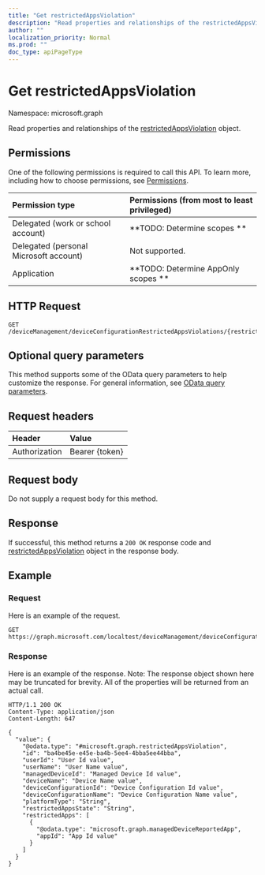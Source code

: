 ```yaml
---
title: "Get restrictedAppsViolation"
description: "Read properties and relationships of the restrictedAppsViolation object."
author: ""
localization_priority: Normal
ms.prod: ""
doc_type: apiPageType
---
```


# Get restrictedAppsViolation

Namespace: microsoft.graph

Read properties and relationships of the [restrictedAppsViolation](../resources/restrictedappsviolation.md) object.

## Permissions
One of the following permissions is required to call this API. To learn more, including how to choose permissions, see [Permissions](/concepts/permissions-reference.md).

|Permission type|Permissions (from most to least privileged)|
|:---|:---|
|Delegated (work or school account)|**TODO: Determine scopes **|
|Delegated (personal Microsoft account)|Not supported.|
|Application|**TODO: Determine AppOnly scopes **|

## HTTP Request
<!-- {
  "blockType": "ignored"
}
-->
``` http
GET /deviceManagement/deviceConfigurationRestrictedAppsViolations/{restrictedAppsViolationId}
```

## Optional query parameters
This method supports some of the OData query parameters to help customize the response. For general information, see [OData query parameters](/graph/query-parameters).

## Request headers
|Header|Value|
|:---|:---|
|Authorization|Bearer {token}|

## Request body
Do not supply a request body for this method.

## Response
If successful, this method returns a `200 OK` response code and [restrictedAppsViolation](../resources/restrictedappsviolation.md) object in the response body.

## Example

### Request
Here is an example of the request.
<!-- {
  "blockType": "request",
  "name": "get_restrictedappsviolation"
}
-->
``` http
GET https://graph.microsoft.com/localtest/deviceManagement/deviceConfigurationRestrictedAppsViolations/{restrictedAppsViolationId}
```

### Response
Here is an example of the response. Note: The response object shown here may be truncated for brevity. All of the properties will be returned from an actual call.
<!-- {
  "blockType": "response",
  "truncated": true,
  "@odata.type": "microsoft.graph.restrictedAppsViolation"
}
-->
``` http
HTTP/1.1 200 OK
Content-Type: application/json
Content-Length: 647

{
  "value": {
    "@odata.type": "#microsoft.graph.restrictedAppsViolation",
    "id": "ba4be45e-e45e-ba4b-5ee4-4bba5ee44bba",
    "userId": "User Id value",
    "userName": "User Name value",
    "managedDeviceId": "Managed Device Id value",
    "deviceName": "Device Name value",
    "deviceConfigurationId": "Device Configuration Id value",
    "deviceConfigurationName": "Device Configuration Name value",
    "platformType": "String",
    "restrictedAppsState": "String",
    "restrictedApps": [
      {
        "@odata.type": "microsoft.graph.managedDeviceReportedApp",
        "appId": "App Id value"
      }
    ]
  }
}
```

